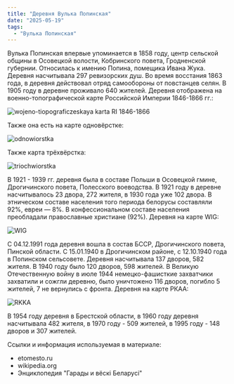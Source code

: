 ```yaml
---
title: "Деревня Вулька Попинская"
date: "2025-05-19"
tags: 
  - "Вулька Попинская"
---
```


Вулька Попинская впервые упоминается в 1858 году, центр сельской общины в Осовецкой волости, Кобринского повета, Гродненской губернии. Относилась к имению Попина, помещика Ивана Жука. Деревня насчитывала 297 ревизорских душ. Во время восстания 1863 года, в деревня действовал отряд самообороны от повстанцев селян. В 1905 году в деревне проживало 640 жителей. Деревня отображена на военно-топографической карте Российской Империи 1846-1866 гг.:

![wojeno-tiopograficzeskaya karta RI 1846-1866](https://github.com/user-attachments/assets/9691f32d-4592-44b6-a187-10c349f28cf1)

Также она есть на карте одновёрстке:

![odnowiorstka](https://github.com/user-attachments/assets/32e1771b-87cb-488d-abfa-b7808f7c8cea)

Также карта трёхвёрстка:

![triochwiorstka](https://github.com/user-attachments/assets/42eacb7c-5084-4c32-9d03-7c37df88b410)

В 1921 - 1939 гг. деревня была в составе Польши в Осовецкой гмине, Дрогичинского повета, Полесского воеводства. В 1921 году в деревне насчитывалось 23 двора, 272 жителя, в 1930 года уже 102 двора. В этническом составе населения того периода белорусы составляли 92%, евреи — 8%. В конфессиональном составе населения преобладали православные христиане (92%).
Деревня на карте WIG:

![WIG](https://github.com/user-attachments/assets/a12c838b-ba8b-4c96-ac9a-d9318a960126)

С 04.12.1991 года деревня вошла в состав БССР, Дрогичинского повета, Пинской области. С 15.01.1940 в Дрогичинском районе, с 12.10.1940 года в Попинском сельсовете. Деревня насчитывала 137 дворов, 582 жителя. В 1940 году было 120 дворов, 598 жителей. В Великую Отечественную войну в июле 1944 немецко-фашисткие захватчики захватили и сожгли деревню, было уничтожено 116 дворов, погибло 5 жителей, 7 не вернулись с фронта. Деревня на карте РКАА:

![RKKA](https://github.com/user-attachments/assets/6cb5f480-5d32-4ba5-892e-1d29350f9a71)

В 1954 году деревня в Брестской области, в 1960 году деревня насчитывала 482 жителя, в 1970 году - 509 жителей, в 1995 году - 148 дворов и 307 жителей.

Ссылки и информация используемая в материале:
- etomesto.ru
- wikipedia.org
- Энциклопедия "Гарады и вёскi Беларусi"

